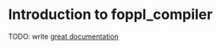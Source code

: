 # Introduction to foppl_compiler

TODO: write [great documentation](http://jacobian.org/writing/what-to-write/)
